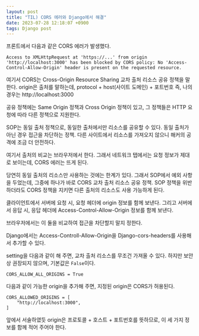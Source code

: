 ```yaml
---
layout: post
title: "TIL) CORS 에러와 Django에서 해결"
date: 2023-07-28 12:18:07 +0900
tags: Django post
---
```


프론트에서 다음과 같은 CORS 에러가 발생했다.

```
Access to XMLHttpRequest at 'https://...' from origin 'http://localhost:3000' has been blocked by CORS policy: No 'Access-Control-Allow-Origin' header is present on the requested resource.
```

여기서 CORS는 Cross-Origin Resource Sharing 교차 출처 리소스 공유 정책을 말한다.
origin은 출처를 말하는데, protocol + host(사이트 도메인) + 포트번호
즉, 나의 경우는 http://localhost:3000

공유 정책에는 Same Origin 정책과 Cross Origin 정책이 있고, 그 정책들은 HTTP 요청에 따라 다른 정책으로 지원한다.

SOP는 동일 출처 정책으로, 동일한 출처에서만 리소스를 공유할 수 있다. 동일 출처가 아닌 경우 접근을 차단하는 정책. 다른 사이트에서 리소스를 가져오지 않으니 해커의 공격에 조금 더 안전하다.

여기서 출처의 비교는 브라우저에서 한다. 그래서 네트워크 탭에서는 요청 정보가 제대로 보이는데, CORS 에러는 뜨게 된다.

당연히 동일 출처의 리소스만 사용하는 것에는 한계가 있다. 그래서 SOP에서 예외 사항을 두었는데, 그중에 하나가 바로 CORS 교차 출처 리소스 공유 정책.
SOP 정책을 위반하더라도 CORS 정책을 지키면 다른 출처의 리소스도 사용 가능하게 된다.

클라이언트에서 서버에 요청 시, 요청 헤더에 origin 정보를 함께 보낸다. 그리고 서버에서 응답 시, 응답 헤더에 Access-Control-Allow-Origin 정보를 함께 보낸다.

브라우저에서는 이 둘을 비교하여 접근을 차단할지 말지 정한다.

Django에서는 Access-Controll-Allow-Origin을 Django-cors-headers를 사용해서 추가할 수 있다.

setting을 다음과 같이 해 주면, 교차 출처 리소스를 무조건 가져올 수 있다. 하지만 보안상 권장되지 않으며, 기본값은 `False`이다.

```
CORS_ALLOW_ALL_ORIGINS = True
```

다음과 같이 가능한 origin을 추가해 주면, 지정된 origin은 CORS가 허용된다.

```
CORS_ALLOWED_ORIGINS = [
    "http://localhost:3000",
]
```

앞에서 서술하였듯 origin은 프로토콜 + 호스트 + 포트번호를 뜻하므로, 이 세 가지 정보를 함께 적어 주어야 한다.
